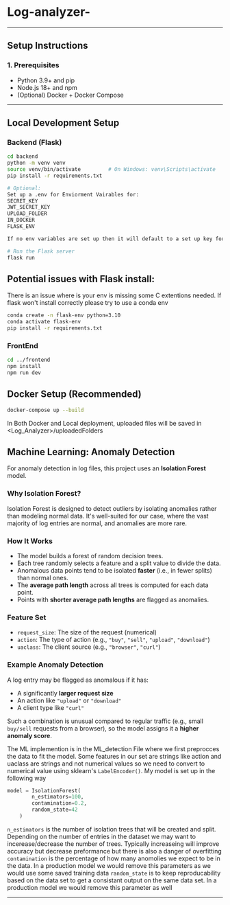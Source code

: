 # Log-analyzer-

---

## Setup Instructions

### 1. Prerequisites

- Python 3.9+ and pip
- Node.js 18+ and npm
- (Optional) Docker + Docker Compose

---

## Local Development Setup

### Backend (Flask)

```bash
cd backend
python -m venv venv
source venv/bin/activate         # On Windows: venv\Scripts\activate
pip install -r requirements.txt

# Optional:
Set up a .env for Enviorment Vairables for:
SECRET_KEY
JWT_SECRET_KEY
UPLOAD_FOLDER
IN_DOCKER
FLASK_ENV

If no env variables are set up then it will default to a set up key for needed keys

# Run the Flask server
flask run

```
## Potential issues with Flask install:
There is an issue where is your env is missing some C extentions needed. If flask won't install correctly please try to use a conda env
```bash
conda create -n flask-env python=3.10
conda activate flask-env
pip install -r requirements.txt
```

### FrontEnd
```bash
cd ../frontend
npm install
npm run dev
```

## Docker Setup (Recommended)

```bash
docker-compose up --build
```

In Both Docker and Local deployment, uploaded files will be saved in <Log_Analyzer>/uploadedFolders


## Machine Learning: Anomaly Detection

For anomaly detection in log files, this project uses an **Isolation Forest** model.

### Why Isolation Forest?

Isolation Forest is designed to detect outliers by isolating anomalies rather than modeling normal data. It's well-suited for our case, where the vast majority of log entries are normal, and anomalies are more rare.

### How It Works

- The model builds a forest of random decision trees.
- Each tree randomly selects a feature and a split value to divide the data.
- Anomalous data points tend to be isolated **faster** (i.e., in fewer splits) than normal ones.
- The **average path length** across all trees is computed for each data point.
- Points with **shorter average path lengths** are flagged as anomalies.

### Feature Set

- `request_size`: The size of the request (numerical)
- `action`: The type of action (e.g., `"buy"`, `"sell"`, `"upload"`, `"download"`)
- `uaclass`: The client source (e.g., `"browser"`, `"curl"`)

### Example Anomaly Detection

A log entry may be flagged as anomalous if it has:

- A significantly **larger request size**
- An action like `"upload"` or `"download"`
- A client type like `"curl"`

Such a combination is unusual compared to regular traffic (e.g., small `buy/sell` requests from a browser), so the model assigns it a **higher anomaly score**.

The ML implemention is in the ML_detection File where we first preprocces the data to fit the model. Some features in our set are strings like action and uaclass are strings and not numerical values so we need to convert to numerical value using sklearn's `LabelEncoder()`.
My model is set up in the following way
```python 
model = IsolationForest(
        n_estimators=100,
        contamination=0.2,
        random_state=42
    )
```
`n_estimators` is the number of isolation trees that will be created and split. Depending on the number of entries in the dataset we may want to incerease/decrease the number of trees. Typically increaseing will improve accuracy but decrease preformance but there is also a danger of overfitting
`contamination` is the percentage of how many anomolies we expect to be in the data. In a production model we would remove this parameters as we would use some saved training data
`random_state` is to keep reproducability based on the data set to get a consistant output on the same data set. In a production model we would remove this parameter as well 

---


